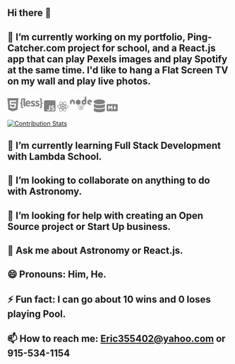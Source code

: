 ## Hi there 👋

## 🔭 I’m currently working on my portfolio, Ping-Catcher.com project for school, and a React.js app that can play Pexels images and play Spotify at the same time. I'd like to hang a Flat Screen TV on my wall and play live photos. 

<p float=center>
<img src="./html5-brands.svg" width=5%  > 
<img src="./less-brands.svg" width=10% >
<img src="./js-square-brands.svg" width=5% >
<img src="./react-brands.svg" width=5% >
<img src="./node-brands.svg" width=10% >
<img src="./database-solid.svg" width=5% >
<img src="./markdown-brands.svg" width=5% >
</p>

[![Contribution Stats](https://github-contribution-stats.vercel.app/api/?username=eric-santos)](https://github.com/eric-santos/github-contribution-stats/)

## 🌱 I’m currently learning Full Stack Development with Lambda School.

## 👯 I’m looking to collaborate on anything to do with Astronomy.

## 🤔 I’m looking for help with creating an Open Source project or Start Up business.

## 💬 Ask me about Astronomy or React.js.

## 😄 Pronouns: Him, He.

## ⚡ Fun fact: I can go about 10 wins and 0 loses playing Pool.

## 📫 How to reach me: Eric355402@yahoo.com or 915-534-1154

<!--
**eric-santos/eric-santos** is a ✨ _special_ ✨ repository because its `README.md` (this file) appears on your GitHub profile.
